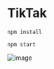 # TikTak

```
npm install
```

```
npm start
```

![image](https://user-images.githubusercontent.com/68821643/204075722-347f13c3-d65d-45a7-899b-632f1e3f5985.png)
